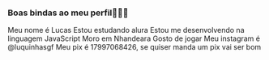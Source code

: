 ### Boas bindas ao meu perfil🦁🐒🦂

Meu nome é Lucas
Estou estudando alura
Estou me desenvolvendo na linguagem JavaScript
Moro em Nhandeara
Gosto de jogar
Meu instagram é @luquinhasgf
Meu pix é 17997068426, se quiser manda um pix vai ser bom
